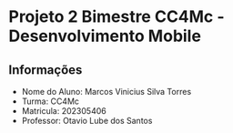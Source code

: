 # Projeto 2 Bimestre CC4Mc - Desenvolvimento Mobile

## Informações

- Nome do Aluno: Marcos Vinicius Silva Torres
- Turma: CC4Mc
- Matricula: 202305406
- Professor: Otavio Lube dos Santos




